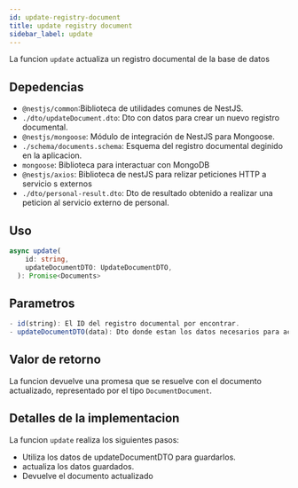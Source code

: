```yaml
---
id: update-registry-document
title: update registry document
sidebar_label: update
---
```


La funcion `update` actualiza un registro documental de la base de datos

## Depedencias
- `@nestjs/common`:Biblioteca de utilidades comunes de NestJS.
- `./dto/updateDocument.dto`: Dto con datos para crear un nuevo registro documental.
- `@nestjs/mongoose`: Módulo de integración de NestJS para Mongoose.
- `./schema/documents.schema`: Esquema del registro documental deginido en la aplicacion.
- `mongoose`: Biblioteca para interactuar con MongoDB
- `@nestjs/axios`: Biblioteca de nestJS para relizar peticiones HTTP a servicio s externos
- `./dto/personal-result.dto`: Dto de resultado obtenido a realizar una peticion al servicio externo de personal.

## Uso
```typescript
async update(
    id: string,
    updateDocumentDTO: UpdateDocumentDTO,
  ): Promise<Documents>
```

## Parametros
```typescript
- id(string): El ID del registro documental por encontrar.
- updateDocumentDTO(data): Dto donde estan los datos necesarios para actualizar un registro documental
```

## Valor de retorno
La funcion devuelve una promesa que se resuelve con el documento actualizado, representado por el tipo `DocumentDocument`.

## Detalles de la implementacion

La funcion `update` realiza los siguientes pasos:

- Utiliza los datos de updateDocumentDTO para guardarlos.
- actualiza los datos guardados.
- Devuelve el documento actualizado